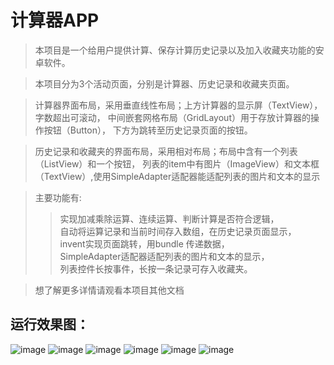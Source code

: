 # 计算器APP
>本项目是一个给用户提供计算、保存计算历史记录以及加入收藏夹功能的安卓软件。

>本项目分为3个活动页面，分别是计算器、历史记录和收藏夹页面。

>计算器界面布局，采用垂直线性布局；上方计算器的显示屏（TextView），字数超出可滚动，
中间嵌套网格布局（GridLayout）用于存放计算器的操作按钮（Button），
下方为跳转至历史记录页面的按钮。

>历史记录和收藏夹的界面布局，采用相对布局；布局中含有一个列表（ListView）和一个按钮，
列表的item中有图片（ImageView）和文本框（TextView）,使用SimpleAdapter适配器能适配列表的图片和文本的显示

>主要功能有:
>>实现加减乘除运算、连续运算、判断计算是否符合逻辑，<br>
自动将运算记录和当前时间存入数组，在历史记录页面显示，<br>
invent实现页面跳转，用bundle 传递数据，<br>
SimpleAdapter适配器适配列表的图片和文本的显示，<br>
列表控件长按事件，长按一条记录可存入收藏夹。<br>

> 想了解更多详情请观看本项目其他文档
## 运行效果图：
![image](https://github.com/zhangwei199/zw/raw/master/preview/1.png)
![image](https://github.com/zhangwei199/zw/raw/master/preview/2.png)
![image](https://github.com/zhangwei199/zw/raw/master/preview/3.png)
![image](https://github.com/zhangwei199/zw/raw/master/preview/4.png)
![image](https://github.com/zhangwei199/zw/raw/master/preview/5.png)
![image](https://github.com/zhangwei199/zw/raw/master/preview/6.png)

